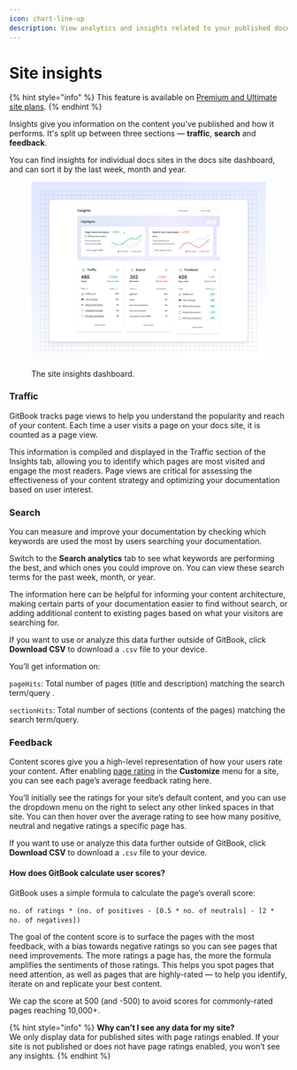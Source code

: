```yaml
---
icon: chart-line-up
description: View analytics and insights related to your published documentation’s traffic
---
```


# Site insights

{% hint style="info" %}
This feature is available on [Premium and Ultimate site plans](https://www.gitbook.com/pricing).
{% endhint %}

Insights give you information on the content you've published and how it performs. It's split up between three sections — **traffic**, **search** and **feedback**.

You can find insights for individual docs sites in the docs site dashboard, and can sort it by the last week, month and year.&#x20;

<figure><img src="../.gitbook/assets/publishing-documentation-site-insights.svg" alt=""><figcaption><p>The site insights dashboard.</p></figcaption></figure>

### Traffic

GitBook tracks page views to help you understand the popularity and reach of your content. Each time a user visits a page on your docs site, it is counted as a page view.&#x20;

This information is compiled and displayed in the Traffic section of the Insights tab, allowing you to identify which pages are most visited and engage the most readers. Page views are critical for assessing the effectiveness of your content strategy and optimizing your documentation based on user interest.

### Search

You can measure and improve your documentation by checking which keywords are used the most by users searching your documentation.

Switch to the **Search analytics** tab to see what keywords are performing the best, and which ones you could improve on. You can view these search terms for the past week, month, or year.

The information here can be helpful for informing your content architecture, making certain parts of your documentation easier to find without search, or adding additional content to existing pages based on what your visitors are searching for.

If you want to use or analyze this data further outside of GitBook, click **Download CSV** to download a `.csv` file to your device.

You’ll get information on:

`pageHits`: Total number of pages (title and description) matching the search term/query .

`sectionHits`: Total number of sections (contents of the pages) matching the search term/query.

### Feedback

Content scores give you a high-level representation of how your users rate your content. After enabling [page rating](site-settings.md#page-ratings-pro-and-enterprise-plans) in the **Customize** menu for a site, you can see each page’s average feedback rating here.

You’ll initially see the ratings for your site’s default content, and you can use the dropdown menu on the right to select any other linked spaces in that site. You can then hover over the average rating to see how many positive, neutral and negative ratings a specific page has.

If you want to use or analyze this data further outside of GitBook, click **Download CSV** to download a `.csv` file to your device.

#### How does GitBook calculate user scores?

GitBook uses a simple formula to calculate the page’s overall score:

`no. of ratings * (no. of positives - [0.5 * no. of neutrals] - [2 * no. of negatives])`

The goal of the content score is to surface the pages with the most feedback, with a bias towards negative ratings so you can see pages that need improvements. The more ratings a page has, the more the formula amplifies the sentiments of those ratings. This helps you spot pages that need attention, as well as pages that are highly-rated — to help you identify, iterate on and replicate your best content.

We cap the score at 500 (and -500) to avoid scores for commonly-rated pages reaching 10,000+.

{% hint style="info" %}
**Why can’t I see any data for my site?**\
We only display data for published sites with page ratings enabled. If your site is not published or does not have page ratings enabled, you won’t see any insights.
{% endhint %}

